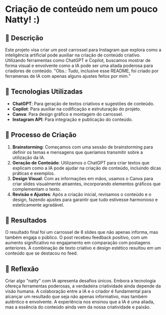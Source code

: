 # Criação de conteúdo nem um pouco Natty! :)
## 📒 Descrição
Este projeto visa criar um post carrossel para Instagram que explora como a inteligência artificial pode auxiliar na criação de conteúdo criativo. Utilizando ferramentas como ChatGPT e Copilot, buscamos mostrar de forma visual e envolvente como a IA pode ser uma aliada poderosa para criadores de conteúdo.
    "Obs.: Tudo, inclusive esse README, foi criado por ferramenas de IA com apenas alguns ajustes feitos por mim."
## 🤖 Tecnologias Utilizadas
- **ChatGPT**: Para geração de textos criativos e sugestões de conteúdo.
- **Copilot**: Para auxiliar na codificação e estruturação do projeto.
- **Canva**: Para design gráfico e montagem do carrossel.
- **Instagram API**: Para integração e publicação do conteúdo.

## 🧐 Processo de Criação
1. **Brainstorming**: Começamos com uma sessão de brainstorming para definir os temas e mensagens que queríamos transmitir sobre a utilização da IA.
2. **Geração de Conteúdo**: Utilizamos o ChatGPT para criar textos que explicam como a IA pode ajudar na criação de conteúdo, incluindo dicas práticas e exemplos.
3. **Design Visual**: Com as informações em mãos, usamos o Canva para criar slides visualmente atraentes, incorporando elementos gráficos que complementam o texto.
4. **Revisão e Ajustes**: Após a criação inicial, revisamos o conteúdo e o design, fazendo ajustes para garantir que tudo estivesse harmonioso e esteticamente agradável.

## 🚀 Resultados
O resultado final foi um carrossel de 8 slides que não apenas informa, mas também engaja o público. O post recebeu feedback positivo, com um aumento significativo no engajamento em comparação com postagens anteriores. A combinação de texto criativo e design estético resultou em um conteúdo que se destacou no feed.

## 💭 Reflexão
Criar algo "natty" com IA apresenta desafios únicos. Embora a tecnologia ofereça ferramentas poderosas, a verdadeira criatividade ainda depende da visão humana. A colaboração entre a IA e o criador é fundamental para alcançar um resultado que seja não apenas informativo, mas também autêntico e envolvente. A experiência nos ensinou que a IA é uma aliada, mas a essência do conteúdo ainda vem da nossa criatividade e paixão.
